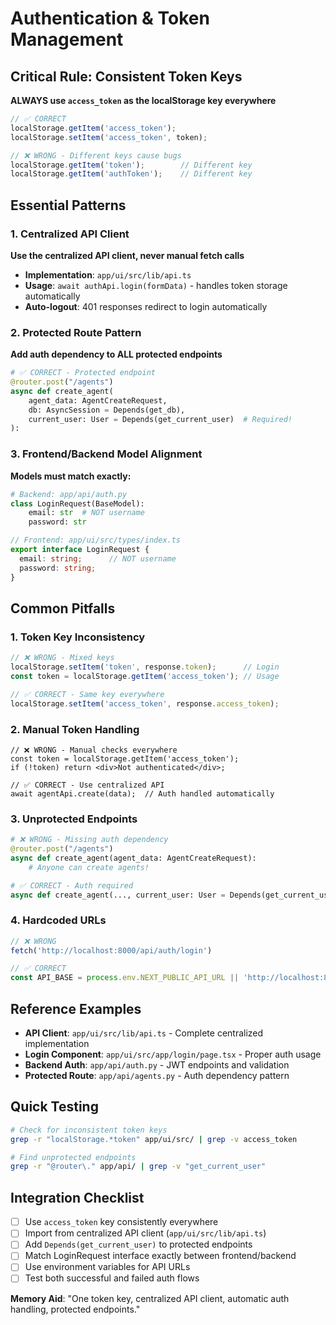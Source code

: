 # Authentication & Token Management

## Critical Rule: Consistent Token Keys
**ALWAYS use `access_token` as the localStorage key everywhere**

```typescript
// ✅ CORRECT
localStorage.getItem('access_token');
localStorage.setItem('access_token', token);

// ❌ WRONG - Different keys cause bugs
localStorage.getItem('token');        // Different key
localStorage.getItem('authToken');    // Different key  
```

## Essential Patterns

### 1. Centralized API Client
**Use the centralized API client, never manual fetch calls**
- **Implementation**: `app/ui/src/lib/api.ts`
- **Usage**: `await authApi.login(formData)` - handles token storage automatically
- **Auto-logout**: 401 responses redirect to login automatically

### 2. Protected Route Pattern
**Add auth dependency to ALL protected endpoints**
```python
# ✅ CORRECT - Protected endpoint
@router.post("/agents")
async def create_agent(
    agent_data: AgentCreateRequest,
    db: AsyncSession = Depends(get_db),
    current_user: User = Depends(get_current_user)  # Required!
):
```

### 3. Frontend/Backend Model Alignment
**Models must match exactly:**
```python
# Backend: app/api/auth.py
class LoginRequest(BaseModel):
    email: str  # NOT username
    password: str
```
```typescript
// Frontend: app/ui/src/types/index.ts  
export interface LoginRequest {
  email: string;      // NOT username
  password: string;
}
```

## Common Pitfalls

### 1. Token Key Inconsistency
```typescript
// ❌ WRONG - Mixed keys
localStorage.setItem('token', response.token);      // Login
const token = localStorage.getItem('access_token'); // Usage

// ✅ CORRECT - Same key everywhere  
localStorage.setItem('access_token', response.access_token);
```

### 2. Manual Token Handling
```tsx
// ❌ WRONG - Manual checks everywhere
const token = localStorage.getItem('access_token');
if (!token) return <div>Not authenticated</div>;

// ✅ CORRECT - Use centralized API
await agentApi.create(data);  // Auth handled automatically
```

### 3. Unprotected Endpoints
```python
# ❌ WRONG - Missing auth dependency
@router.post("/agents")
async def create_agent(agent_data: AgentCreateRequest):
    # Anyone can create agents!

# ✅ CORRECT - Auth required
async def create_agent(..., current_user: User = Depends(get_current_user)):
```

### 4. Hardcoded URLs
```typescript
// ❌ WRONG
fetch('http://localhost:8000/api/auth/login')

// ✅ CORRECT
const API_BASE = process.env.NEXT_PUBLIC_API_URL || 'http://localhost:8000/api';
```

## Reference Examples
- **API Client**: `app/ui/src/lib/api.ts` - Complete centralized implementation
- **Login Component**: `app/ui/src/app/login/page.tsx` - Proper auth usage
- **Backend Auth**: `app/api/auth.py` - JWT endpoints and validation
- **Protected Route**: `app/api/agents.py` - Auth dependency pattern

## Quick Testing
```bash
# Check for inconsistent token keys
grep -r "localStorage.*token" app/ui/src/ | grep -v access_token

# Find unprotected endpoints
grep -r "@router\." app/api/ | grep -v "get_current_user"
```

## Integration Checklist
- [ ] Use `access_token` key consistently everywhere
- [ ] Import from centralized API client (`app/ui/src/lib/api.ts`)
- [ ] Add `Depends(get_current_user)` to protected endpoints
- [ ] Match LoginRequest interface exactly between frontend/backend
- [ ] Use environment variables for API URLs
- [ ] Test both successful and failed auth flows

**Memory Aid**: "One token key, centralized API client, automatic auth handling, protected endpoints."
